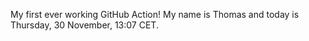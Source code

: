 My first ever working GitHub Action!
My name is Thomas and today is Thursday, 30 November, 13:07 CET. 
